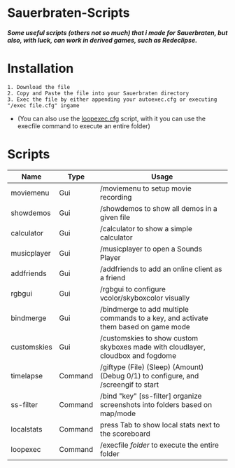 # Sauerbraten-Scripts
  ##### Some useful scripts (others not so much) that i made for Sauerbraten, but also, with luck, can work in derived games, such as Redeclipse.
  
# Installation
 
    1. Download the file
    2. Copy and Paste the file into your Sauerbraten directory
    3. Exec the file by either appending your autoexec.cfg or executing "/exec file.cfg" ingame
 * (You can also use the [loopexec.cfg](https://www.google.com "loopexec.cfg: execute multiple scripts from a folder") script, with it you can use the execfile command to execute an entire folder)
 
 # Scripts
 
 Name | Type | Usage
--- | --- | ---
moviemenu | Gui | /moviemenu to setup movie recording
showdemos | Gui | /showdemos to show all demos in a given file
calculator | Gui | /calculator to show a simple calculator
musicplayer | Gui | /musicplayer to open a Sounds Player
addfriends | Gui | /addfriends to add an online client as a friend
rgbgui | Gui | /rgbgui to configure vcolor/skyboxcolor visually
bindmerge | Gui | /bindmerge to add multiple commands to a key, and activate them based on game mode
customskies | Gui | /customskies to show custom skyboxes made with cloudlayer, cloudbox and fogdome
timelapse | Command | /giftype (File) (Sleep) (Amount) (Debug 0/1) to configure, and /screengif to start
ss-filter | Command | /bind "key" [ss-filter] organize screenshots into folders based on map/mode
localstats | Command | press Tab to show local stats next to the scoreboard
loopexec | Command | /execfile *folder* to execute the entire folder
